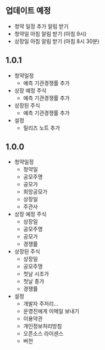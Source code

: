 
## 업데이트 예정
 - 청약 일정 추가 알림 받기
 - 청약일 아침 알림 받기 (아침 9시)
 - 상장일 아침 알림 받기 (아침 8시 30분)



## 1.0.1

- 청약일정
  - 예측 기관경쟁률 추가
- 상장 예정 주식
  - 예측 기관경쟁률 추가
- 상장된 주식
  - 예측 기관경쟁률 추가
- 설정
  - 릴리즈 노트 추가

## 1.0.0

- 청약일정
  - 청약일
  - 공모주명
  - 공모가
  - 희망공모가
  - 상장일
  - 주관사
- 상장 예정 주식
  - 상장일
  - 공모주명
  - 공모가
  - 경쟁률
- 상장된 주식
  - 상장일
  - 공모주명
  - 첫날 시초가
  - 첫날 종가
  - 경쟁률
- 설정
  - 개발자 주저리...
  - 운영진에게 이메일 보내기
  - 이용약관
  - 개인정보처리방침
  - 오픈소스 라이센스
  - 버전